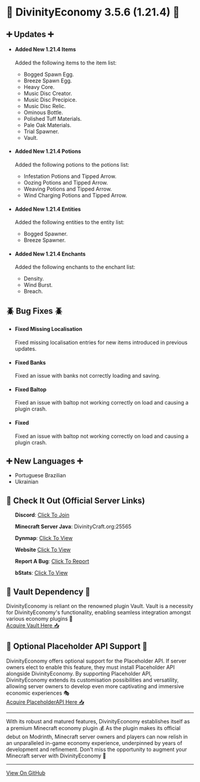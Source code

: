 <h1>🚀 DivinityEconomy 3.5.6 (1.21.4) 🚀</h1>
<h2>➕ Updates ➕</h2>
<ul>
<li>
    <h4>Added New 1.21.4 Items</h4>
    <p>Added the following items to the item list:</p>
    <ul>
        <li>Bogged Spawn Egg.</li>
        <li>Breeze Spawn Egg.</li>
        <li>Heavy Core.</li>
        <li>Music Disc Creator.</li>
        <li>Music Disc Precipice.</li>
        <li>Music Disc Relic.</li>
        <li>Ominous Bottle.</li>
        <li>Polished Tuff Materials.</li>
        <li>Pale Oak Materials.</li>
        <li>Trial Spawner.</li>
        <li>Vault.</li>
    </ul>
</li>
<li>
    <h4>Added New 1.21.4 Potions</h4>
    <p>Added the following potions to the potions list:</p>
    <ul>
        <li>Infestation Potions and Tipped Arrow.</li>
        <li>Oozing Potions and Tipped Arrow.</li>
        <li>Weaving Potions and Tipped Arrow.</li>
        <li>Wind Charging Potions and Tipped Arrow.</li>
    </ul>
</li>
<li>
    <h4>Added New 1.21.4 Entities</h4>
    <p>Added the following entities to the entity list:</p>
    <ul>
        <li>Bogged Spawner.</li>
        <li>Breeze Spawner.</li>
    </ul>
</li>
<li>
    <h4>Added New 1.21.4 Enchants</h4>
    <p>Added the following enchants to the enchant list:</p>
    <ul>
        <li>Density.</li>
        <li>Wind Burst.</li>
        <li>Breach.</li>
    </ul>
</li>
</ul>
<h2>🪲 Bug Fixes 🪲</h2>
<ul>
<li>
    <h4>Fixed Missing Localisation</h4>
    <p>Fixed missing localisation entries for new items introduced in previous updates.</p>
</li>
<li>
    <h4>Fixed Banks</h4>
    <p>Fixed an issue with banks not correctly loading and saving.</p>
</li>
<li>
    <h4>Fixed Baltop</h4>
    <p>Fixed an issue with baltop not working correctly on load and causing a plugin crash.</p>
</li>
<li>
    <h4>Fixed </h4>
    <p>Fixed an issue with baltop not working correctly on load and causing a plugin crash.</p>
</li>
</ul>
<h2>➕ New Languages ➕</h2>
<ul>
<li>Portuguese Brazilian</li>
<li>Ukrainian</li>
</ul>
<h2>🚀 Check It Out (Official Server Links)</h2>
<ul>
    <p><strong>Discord</strong>: <a href="https://discord.com/invite/K7DY6UD" target="_blank" rel="noopener noreferrer">Click To Join</a></p>
    <p><strong>Minecraft Server Java</strong>: DivinityCraft.org:25565</p>
    <p><strong>Dynmap</strong>: <a href="http://Play.DivinityCraft.org:25566" target="_blank" rel="noopener noreferrer">Click To View</a></p>
    <p><strong>Website</strong> <a href="http://DivinityCraft.org" target="_blank" rel="noopener noreferrer">Click To View</a></p>
    <p><strong>Report A Bug</strong>: <a href="https://github.com/HTTPStanley/DivinityEconomy/issues" target="_blank" rel="noopener noreferrer">Click To Report</a></p>
    <p><strong>bStats</strong>: <a href="https://bstats.org/plugin/bukkit/Divinity%20Economy/22013" target="_blank" rel="noopener noreferrer">Click To View</a></p>
</ul>
<h2>💾 Vault Dependency 💾</h2>
<p>DivinityEconomy is reliant on the renowned plugin Vault. Vault is a necessity for DivinityEconomy's functionality, enabling seamless integration amongst various economy plugins 🔁<br><a href="https://www.spigotmc.org/resources/vault.34315/" target="_blank" rel="noopener noreferrer">Acquire Vault Here 📥</a></p>
<h2>🔌 Optional Placeholder API Support 🔌</h2>
<p>DivinityEconomy offers optional support for the Placeholder API. If server owners elect to enable this feature, they must install Placeholder API alongside DivinityEconomy. By supporting Placeholder API, DivinityEconomy extends its customisation possibilities and versatility, allowing server owners to develop even more captivating and immersive economic experiences 🎭<br><a href="https://www.spigotmc.org/resources/placeholderapi.6245" target="_blank" rel="noopener noreferrer">Acquire PlaceholderAPI Here 📥</a></p>
<hr>
<p>With its robust and matured features, DivinityEconomy establishes itself as a premium Minecraft economy plugin 💰 As the plugin makes its official debut on Modrinth, Minecraft server owners and players can now relish in an unparalleled in-game economy experience, underpinned by years of development and refinement. Don't miss the opportunity to augment your Minecraft server with DivinityEconomy 🎉</p>
<hr>
<a href="https://github.com/HTTPStanley/DivinityEconomy" target="_blank" rel="noopener noreferrer">View On GitHub</a>